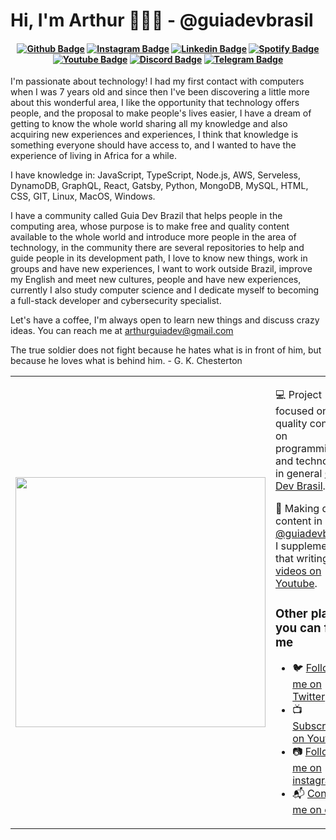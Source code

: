 # Hi, I'm Arthur 👨🏻‍💻 - @guiadevbrasil

<h4 align="center">

[![Github Badge](https://img.shields.io/badge/-Facebook-blue?style=for-the-badge&logo=Facebook&logoColor=white&link=https://github.com/arthurspk)](https://www.facebook.com/seixasqlc/)
[![Instagram Badge](https://img.shields.io/badge/-instagram-red?style=for-the-badge&logo=instagram&logoColor=white&link=https://github.com/arthurspk)](https://www.instagram.com/arthurspk/)
[![Linkedin Badge](https://img.shields.io/badge/-Linkedin-blue?style=for-the-badge&logo=Linkedin&logoColor=white&link=https://github.com/arthurspk)](https://www.linkedin.com/in/arthurspk/)
[![Spotify Badge](https://img.shields.io/badge/-Spotify-3bb34b?style=for-the-badge&logo=Spotify&logoColor=161f16&link=https://github.com/arthurspk)](https://open.spotify.com/user/Heimdallr0?fbclid=IwAR0vLf9kXegU7iZNCy3IJ1S6vb3sJ6CRRXelpW5tDOG5trSUGZ8SK4-Yjfg)
[![Youtube Badge](https://img.shields.io/badge/YouTube-FF0000?style=for-the-badge&logo=youtube&logoColor=white)](https://www.youtube.com/channel/UCzmXzz_VR0Li8-YOvWN_t3g)
[![Discord Badge](https://img.shields.io/badge/Discord-5865F2?style=for-the-badge&logo=discord&logoColor=white)](https://discord.gg/NbMQUPjHz7)
[![Telegram Badge](https://img.shields.io/badge/Telegram-2CA5E0?style=for-the-badge&logo=telegram&logoColor=white)](https://t.me/arthurguiadev)

</h4>


I'm passionate about technology! I had my first contact with computers when I was 7 years old and since then I've been discovering a little more about this wonderful area, I like the opportunity that technology offers people, and the proposal to make people's lives easier, I have a dream of getting to know the whole world sharing all my knowledge and also acquiring new experiences and experiences, I think that knowledge is something everyone should have access to, and I wanted to have the experience of living in Africa for a while.

I have knowledge in: JavaScript, TypeScript, Node.js, AWS, Serveless, DynamoDB, GraphQL, React, Gatsby, Python, MongoDB, MySQL, HTML, CSS, GIT, Linux, MacOS, Windows.

I have a community called Guia Dev Brazil that helps people in the computing area, whose purpose is to make free and quality content available to the whole world and introduce more people in the area of technology, in the community there are several repositories to help and guide people in its development path, I love to know new things, work in groups and have new experiences, I want to work outside Brazil, improve my English and meet new cultures, people and have new experiences, currently I also study computer science and I dedicate myself to becoming a full-stack developer and cybersecurity specialist.

Let's have a coffee, I'm always open to learn new things and discuss crazy ideas. You can reach me at arthurguiadev@gmail.com

The true soldier does not fight because he hates what is in front of him, but because he loves what is behind him. - G. K. Chesterton

<table border="0" cellspacing="0" cellpadding="0">
  <tr>
    <td style="border: 0";>
      <img width="400" src="https://i.imgur.com/bXxIgrd.png" />
    </td>
    <td style="border: 0";>
      <p>
        💻 Project focused on quality content on programming and technology in general <a href="https://www.instagram.com/guiadevbrasil/">Guia Dev Brasil<a/>.
      </p>
      <p>
        🌙 Making daily content in <a href="https://www.instagram.com/guiadevbrasil/">@guiadevbrasil</a>, I supplement that writing with <a href="https://www.youtube.com/channel/UCzmXzz_VR0Li8-YOvWN_t3g">videos on Youtube</a>.
      </p>
      <h3>Other places you can find me</h3>
      <ul>
        <li>
          🐦 <a href="https://twitter.com/manotoquinho">Follow me on Twitter</a>
        </li>
        <li>
          📺 <a href="https://www.youtube.com/channel/UCzmXzz_VR0Li8-YOvWN_t3g">Subscribe on Youtube</a>
        </li>
        <li>
          📷 <a href="https://www.instagram.com/arthurspk/">Follow me on instagram</a>
        </li>
        <li>
          📬 <a href="arthurguiadev@gmail.com">Contact-me on email</a>
        </li>
      </ul>
    </td>
  </tr>
</table>